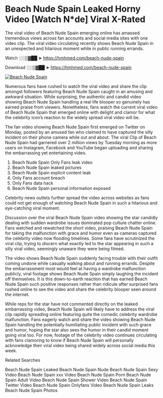 ﻿# Beach Nude Spain Leaked Horny Video [Watch N*de] Viral X-Rated

The viral video of ﻿Beach Nude Spain emerging online has amassed tremendous views across fan accounts and social media sites with one video clip. The viral video circulating recently shows ﻿Beach Nude Spain in an unexpected and hilarious moment while in public running errands. 

Watch ░░▒▓██ ➤ https://hmhmed.com/beach-nude-spain

Download ░░▒▓██ ➤ https://hmhmed.com/beach-nude-spain

[![Beach Nude Spain](https://i.imgur.com/dJHk4Zq.gif)](https://hmhmed.com/beach-nude-spain)

Numerous fans have rushed to watch the viral video and share the clip amongst followers featuring ﻿Beach Nude Spain caught in an amusing and awkward situation. While surprising, the authentic and candid video showing ﻿Beach Nude Spain handling a real life blooper so genuinely has earned praise from viewers. Nonetheless, fans watch the current viral video of ﻿Beach Nude Spain that emerged online with delight and clamor for what the celebrity icon’s reaction to the widely spread viral video will be.

The fan video showing ﻿Beach Nude Spain first emerged on Twitter on Monday, posted by an amused fan who claimed to have captured the silly incident on their phone camera while out and about. The viral Clip of ﻿Beach Nude Spain had garnered over 2 million views by Tuesday morning as more users on Instagram, Facebook and YouTube began uploading and sharing the embarrassing yet entertaining video. 

1. ﻿Beach Nude Spain Only Fans leak video
2. ﻿Beach Nude Spain leaked pictures
3. ﻿Beach Nude Spain explicit content leak
4. Only Fans account breach
5. Only Fans data hack
6. ﻿Beach Nude Spain personal information exposed

Celebrity news outlets further spread the video across websites as fans could not get enough of watching ﻿Beach Nude Spain in such a hilarious and eye-catching viral moment. 

Discussion over the viral ﻿Beach Nude Spain video showing the star candidly dealing with sudden wardrobe issues dominated pop culture chatter online. Fans watched and rewatched the short video, praising ﻿Beach Nude Spain for taking the malfunction with grace and humor even as cameras captured the celebrity video now flooding timelines. Some fans have scrutinized the viral clip, trying to discern what exactly led to the star appearing in such a silly viral video, seemingly unaware they were being filmed.

The video shows ﻿Beach Nude Spain suddenly facing trouble with their outfit coming undone while casually walking about and running errands. Despite the embarrassment most would feel at having a wardrobe malfunction publicly, viral footage shows ﻿Beach Nude Spain simply laughing the incident off themselves. It is this down-to-earth reaction that has earned ﻿Beach Nude Spain such positive responses rather than ridicule after surprised fans rushed online to see the video and share the celebrity blooper seen around the internet.  

While reps for the star have not commented directly on the leaked embarrassing video, ﻿Beach Nude Spain will likely have to address the viral clip rapidly spreading online featuring quite the comedic celebrity wardrobe malfunction. Fans eagerly watch and share the video showing ﻿Beach Nude Spain handling the potentially humiliating public incident with such grace and humor, hoping the star also sees the humor in their candid moment going viral too. For now, footage of the celebrity video continues circulating with fans clamoring to know if ﻿Beach Nude Spain will personally acknowledge their viral video being shared widely across social media this week.

Related Searches

﻿Beach Nude Spain Leaked
﻿Beach Nude Spain Nude
﻿Beach Nude Spain Sexy Video
﻿Beach Nude Spain xxx Video
﻿Beach Nude Spain Porn
﻿Beach Nude Spain Adult Video
﻿Beach Nude Spain Shower Video
﻿Beach Nude Spain Twitter Video
﻿Beach Nude Spain Onlyfans Video
﻿Beach Nude Spain Leaks
﻿Beach Nude Spain Photos